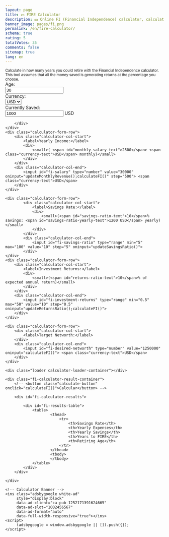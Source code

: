 ```yaml
---
layout: page
title: 💵 FIRE Calculator
description: 💵 Online FI (Financial Independence) calculator, calculate when you could retire and obtain financial independence / freedom.
banner_image: pages/fi.png
permalink: /en/fire-calculator/
schema: true
rating: 5
totalVotes: 35
comments: false
sitemap: true
lang: en
---
```

<small>
    Calculate in how many years you could retire with the Financial Independence calculator.
    This tool assumes that all the money saved is generating returns at the percentage you choose.
</small>
<div class="calculator-block  calculator-fi">
    <div class="calculator-form-row">
        <div class="calculator-col-start">
            <label>Age:</label>
        </div>
        <div class="calculator-col-end">
            <input id="fi-age" type="number" value="30" max="100" oninput="calculateFI()">
        </div>
    </div>
    <div class="calculator-form-row">
        <div class="calculator-col-start">
            <label>Currency:</label>
        </div>
        <div class="calculator-col-end">
            <select id="fi-fiat" onchange="updateCurrency()">
                <option>USD</option>
                <option>EUR</option>
            </select>
        </div>
    </div>
    <div class="calculator-form-row">
        <div class="calculator-col-start">
            <label>Currently Saved:</label>
        </div>
        <div class="calculator-col-end">
            <input id="fi-accumulated" type="number" value="1000" oninput="calculateFI()" step="500">  <span class="currency-text">USD</span>
            
        </div>
    </div>
    <div class="calculator-form-row">
        <div class="calculator-col-start">
            <label>Yearly Income:</label>
            <div>
                <small>( <span id="monthly-salary-text">2500</span> <span class="currency-text">USD</span> monthly)</small>
            </div>
        </div>
        <div class="calculator-col-end">
            <input id="fi-salary" type="number" value="30000" oninput="updateMonthlyRevenue();calculateFI()" step="500"> <span class="currency-text">USD</span>
        </div>
    </div>

    <div class="calculator-form-row">
            <div class="calculator-col-start">
                <label>Savings Rate:</label>
                <div>
                    <small>(<span id="savings-ratio-text">10</span>% savings: <span id="savings-ratio-yearly-text">1200 USD</span> yearly)</small>
                </div>
            </div>
            <div class="calculator-col-end">
                <input id="fi-savings-ratio" type="range" min="5" max="100" value="10" step="5" oninput="updateSavingsRatio()">
            </div>
    </div>
    <div class="calculator-form-row">
        <div class="calculator-col-start">
            <label>Investment Returns:</label>
            <div>
                <small>(<span id="returns-ratio-text">10</span>% of expected annual return)</small>
            </div>
        </div>
        <div class="calculator-col-end">
            <input id="fi-investment-returns" type="range" min="0.5" max="50" value="10" step="0.5" oninput="updateReturnsRatio();calculateFI()">
        </div>
    </div>

    <div class="calculator-form-row">
        <div class="calculator-col-start">
            <label>Target Networth:</label>
        </div>
        <div class="calculator-col-end">
            <input id="fi-desired-networth" type="number" value="1250000" oninput="calculateFI()"> <span class="currency-text">USD</span>
        </div>
    </div>

    <div class="loader calculator-loader-container"></div>
    
    <div class="fi-calculator-result-container">
        <!-- <button class="calculate-button" onclick="calculateFI()">Calcular</button> -->
        
        <div id="fi-calculator-results">

            <div id="fi-results-table">
                <table>
                        <thead>
                            <tr>
                                <th>Savings Rate</th>
                                <th>Yearly Expenses</th>
                                <th>Yearly Savings</th>
                                <th>Years to FIRE</th>
                                <th>Retiring Age</th>
                            </tr>
                        </thead>
                        <tbody>
                        </tbody>
                </table>
            </div>
        </div>

    </div>

    <!-- Calculator Banner -->
    <ins class="adsbygoogle white-ad"
         style="display:block"
         data-ad-client="ca-pub-1252171391624665"
         data-ad-slot="1002456567"
         data-ad-format="auto"
         data-full-width-responsive="true"></ins>
    <script>
         (adsbygoogle = window.adsbygoogle || []).push({});
    </script>
</div>

<script defer src="{{ site.baseurl }}/js/fi.js?{{site.time | date: '%s%N'}}"></script>
